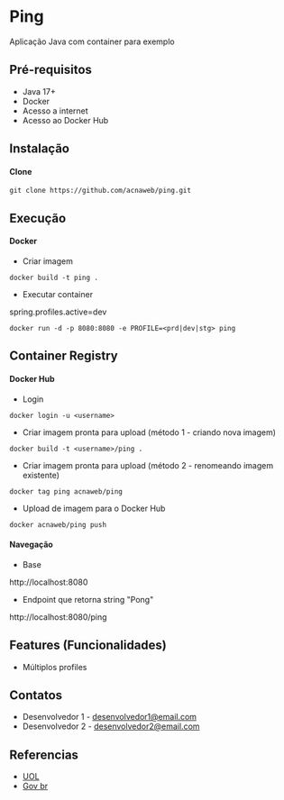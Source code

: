# Ping

Aplicação Java com container para exemplo

## Pré-requisitos

- Java 17+
- Docker 
- Acesso a internet
- Acesso ao Docker Hub

## Instalação

#### Clone

```
git clone https://github.com/acnaweb/ping.git
```

## Execução


#### Docker

* Criar imagem

```
docker build -t ping .
```

* Executar container

spring.profiles.active=dev

```
docker run -d -p 8080:8080 -e PROFILE=<prd|dev|stg> ping
```

## Container Registry


#### Docker Hub

* Login

```
docker login -u <username>
```

* Criar imagem pronta para upload (método 1 - criando nova imagem)


```
docker build -t <username>/ping .
```


* Criar imagem pronta para upload (método 2 - renomeando imagem existente)


```
docker tag ping acnaweb/ping
```


* Upload de imagem para o Docker Hub


```
docker acnaweb/ping push
```



#### Navegação

- Base

http://localhost:8080

- Endpoint que retorna string "Pong"

http://localhost:8080/ping 


## Features (Funcionalidades)

- Múltiplos profiles

## Contatos

- Desenvolvedor 1 - desenvolvedor1@email.com
- Desenvolvedor 2 - desenvolvedor2@email.com

## Referencias

 - [UOL](https://www.uol.com.br/)
 - [Gov br](https://www.gov.br/)